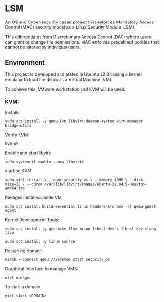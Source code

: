 # LSM

An OS and Cyber-security based project that enforces Mandatory Access Control (MAC) security model as a Linux Security Module (LSM).

This differentiates from Discretionary Access Control (DAC) where users can grant or change file permissions. MAC enforces predefined policies that cannot be altered by individual users.

## Environment

This project is developed and tested in Ubuntu 22.04 using a kernel emulator to load the distro as a Virtual Machine (VM).

To achieve this, VMware workstation and KVM will be used.

### KVM:

Installs:

`sudo apt install -y qemu-kvm libvirt-daemon-system virt-manager bridge-utils`

Verify KVM:

`kvm-ok`

Enable and start libvirt:

`sudo systemctl enable --now libvirtd`

starting KVM:

`sudo virt-install \
--name security_os \
--memory 4096 \
--disk size=20 \
--cdrom /var/lib/libvirt/images/ubuntu-22.04.5-desktop-amd64.iso`

Pakages installed inside VM:

`sudo apt install build-essential linux-headers-$(uname -r) qemu-guest-agent`

Kernel Development Tools:

`sudo apt install -y gcc make flex bison libelf-dev \
  libssl-dev clang llvm`

`sudo apt install -y linux-source`

Restarting domain:

`virsh --connect qemu:///system start security_os`

Graphical Interface to manage VMS:

`virt-manager`

To start a domain:

`virt start <DOMAIN>`